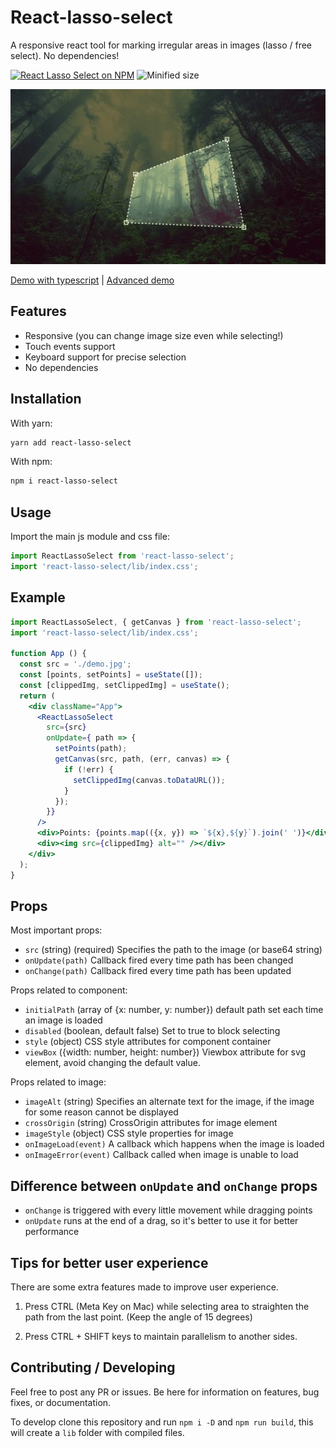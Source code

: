 # React-lasso-select

A responsive react tool for marking irregular areas in images (lasso / free select). No dependencies!

[![React Lasso Select on NPM](https://img.shields.io/npm/v/react-lasso-select.svg)](https://www.npmjs.com/package/react-lasso-select)
![Minified size](https://img.shields.io/bundlephobia/min/react-lasso-select)

![Preview](preview.jpg)

[Demo with typescript](https://codesandbox.io/s/react-lasso-select-demo-using-typescript-and-react-hooks-kddyt) | [Advanced demo](https://codesandbox.io/s/react-lasso-select-advanced-demo-g0yn4?file=/src/App.tsx)

## Features

- Responsive (you can change image size even while selecting!)
- Touch events support
- Keyboard support for precise selection
- No dependencies

## Installation

With yarn:

```bash
yarn add react-lasso-select
```

With npm:

```bash
npm i react-lasso-select
```

## Usage

Import the main js module and css file:

```js
import ReactLassoSelect from 'react-lasso-select';
import 'react-lasso-select/lib/index.css';
```

## Example

```jsx
import ReactLassoSelect, { getCanvas } from 'react-lasso-select';
import 'react-lasso-select/lib/index.css';

function App () {
  const src = './demo.jpg';
  const [points, setPoints] = useState([]);
  const [clippedImg, setClippedImg] = useState();
  return (
    <div className="App">
      <ReactLassoSelect
        src={src}
        onUpdate={ path => {
          setPoints(path);
          getCanvas(src, path, (err, canvas) => {
            if (!err) {
              setClippedImg(canvas.toDataURL());
            }
          });
        }}
      />
      <div>Points: {points.map(({x, y}) => `${x},${y}`).join(' ')}</div>
      <div><img src={clippedImg} alt="" /></div>
    </div>
  );
}
```

## Props

Most important props:

- `src` (string) (required) Specifies the path to the image (or base64 string)
- `onUpdate(path)` Callback fired every time path has been changed
- `onChange(path)` Callback fired every time path has been updated

Props related to component:

- `initialPath` (array of {x: number, y: number}) default path set each time an image is loaded
- `disabled` (boolean, default false) Set to true to block selecting
- `style` (object) CSS style attributes for component container
- `viewBox` ({width: number, height: number}) Viewbox attribute for svg element, avoid changing the default value.

Props related to image:

- `imageAlt` (string) Specifies an alternate text for the image, if the image for some reason cannot be displayed
- `crossOrigin` (string) CrossOrigin attributes for image element
- `imageStyle` (object) CSS style properties for image
- `onImageLoad(event)` A callback which happens when the image is loaded
- `onImageError(event)` Callback called when image is unable to load

## Difference between `onUpdate` and `onChange` props

- `onChange` is triggered with every little movement while dragging points
- `onUpdate` runs at the end of a drag, so it's better to use it for better performance

## Tips for better user experience

There are some extra features made to improve user experience.

1. Press CTRL (Meta Key on Mac) while selecting area to straighten the path from the last point. (Keep the angle of 15 degrees)

2. Press CTRL + SHIFT keys to maintain parallelism to another sides.

## Contributing / Developing

Feel free to post any PR or issues. Be here for information on features, bug fixes, or documentation.

To develop clone this repository and run `npm i -D` and `npm run build`, this will create a `lib` folder with compiled files.
